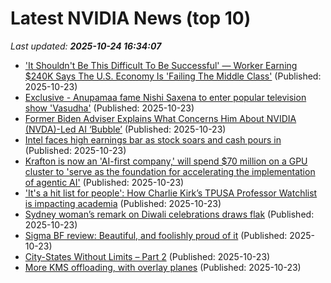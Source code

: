 # Latest NVIDIA News (top 10)
_Last updated: **2025-10-24 16:34:07**_

- ['It Shouldn't Be This Difficult To Be Successful' — Worker Earning $240K Says The U.S. Economy Is 'Failing The Middle Class'](https://finance.yahoo.com/news/shouldnt-difficult-successful-worker-earning-163104023.html) (Published: 2025-10-23)
- [Exclusive - Anupamaa fame Nishi Saxena to enter popular television show 'Vasudha'](https://timesofindia.indiatimes.com/tv/news/hindi/anupamaa-fame-nishi-saxena-to-enter-popular-television-show-vasudha/articleshow/124766648.cms) (Published: 2025-10-23)
- [Former Biden Adviser Explains What Concerns Him About NVIDIA (NVDA)-Led AI ‘Bubble’](https://biztoc.com/x/6e9749c19b490297) (Published: 2025-10-23)
- [Intel faces high earnings bar as stock soars and cash pours in](https://biztoc.com/x/43ce484a42db588b) (Published: 2025-10-23)
- [Krafton is now an 'AI-first company,' will spend $70 million on a GPU cluster to 'serve as the foundation for accelerating the implementation of agentic AI'](https://www.pcgamer.com/software/ai/krafton-is-now-an-ai-first-company-will-spend-usd70-million-on-a-gpu-cluster-to-serve-as-the-foundation-for-accelerating-the-implementation-of-agentic-ai/) (Published: 2025-10-23)
- ['It's a hit list for people': How Charlie Kirk’s TPUSA Professor Watchlist is impacting academia](https://timesofindia.indiatimes.com/education/news/its-a-hit-list-for-people-how-charlie-kirks-tpusa-professor-watchlist-is-impacting-academia/articleshow/124765669.cms) (Published: 2025-10-23)
- [Sydney woman’s remark on Diwali celebrations draws flak](https://timesofindia.indiatimes.com/etimes/trending/sydney-womans-remark-on-diwali-celebrations-draws-flak/articleshow/124766285.cms) (Published: 2025-10-23)
- [Sigma BF review: Beautiful, and foolishly proud of it](https://timesofindia.indiatimes.com/technology/reviews/sigma-bf-review-beautiful-and-foolishly-proud-of-it/articleshow/124716087.cms) (Published: 2025-10-23)
- [City-States Without Limits – Part 2](https://www.activistpost.com/city-states-without-limits-part-2/) (Published: 2025-10-23)
- [More KMS offloading, with overlay planes](https://zamundaaa.github.io/wayland/2025/10/23/more-kms-offloading.html) (Published: 2025-10-23)
